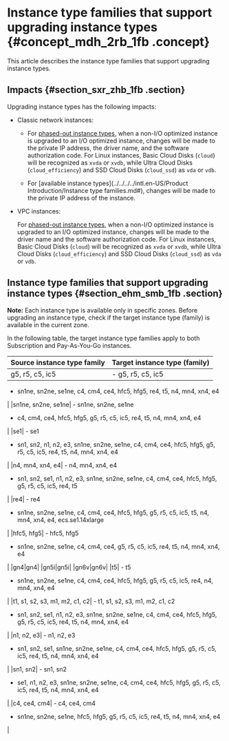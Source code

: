# Instance type families that support upgrading instance types {#concept_mdh_2rb_1fb .concept}

This article describes the instance type families that support upgrading instance types.

## Impacts {#section_sxr_zhb_1fb .section}

Upgrading instance types has the following impacts:

-   Classic network instances:

    -   For [phased-out instance types](https://help.aliyun.com/knowledge_detail/55263.html), when a non-I/O optimized instance is upgraded to an I/O optimized instance, changes will be made to the private IP address, the driver name, and the software authorization code. For Linux instances, Basic Cloud Disks \(`cloud`\) will be recognized as `xvda` or `xvdb`, while Ultra Cloud Disks \(`cloud_efficiency`\) and SSD Cloud Disks \(`cloud_ssd`\) as `vda` or `vdb`.

    -   For [available instance types](../../../../intl.en-US/Product Introduction/Instance type families.md#), changes will be made to the private IP address of the instance.

-   VPC instances:

    For [phased-out instance types](https://help.aliyun.com/knowledge_detail/55263.html), when a non-I/O optimized instance is upgraded to an I/O optimized instance, changes will be made to the driver name and the software authorization code. For Linux instances, Basic Cloud Disks \(`cloud`\) will be recognized as `xvda` or `xvdb`, while Ultra Cloud Disks \(`cloud_efficiency`\) and SSD Cloud Disks \(`cloud_ssd`\) as `vda` or `vdb`.


## Instance type families that support upgrading instance types {#section_ehm_smb_1fb .section}

**Note:** Each instance type is available only in specific zones. Before upgrading an instance type, check if the target instance type \(family\) is available in the current zone.

In the following table, the target instance type families apply to both Subscription and Pay-As-You-Go instances.

|Source instance type family|Target instance type \(family\)|
|:--------------------------|:------------------------------|
|g5, r5, c5, ic5| -   g5, r5, c5, ic5
-   sn1ne, sn2ne, se1ne, c4, cm4, ce4, hfc5, hfg5, re4, t5, n4, mn4, xn4, e4

 |
|sn1ne, sn2ne, se1ne| -   sn1ne, sn2ne, se1ne
-   c4, cm4, ce4, hfc5, hfg5, g5, r5, c5, ic5, re4, t5, n4, mn4, xn4, e4

 |
|se1| -   se1
-   sn1, sn2, n1, n2, e3, sn1ne, sn2ne, se1ne, c4, cm4, ce4, hfc5, hfg5, g5, r5, c5, ic5, re4, t5, n4, mn4, xn4, e4

 |
|n4, mn4, xn4, e4| -   n4, mn4, xn4, e4
-   sn1, sn2, se1, n1, n2, e3, sn1ne, sn2ne, se1ne, c4, cm4, ce4, hfc5, hfg5, g5, r5, c5, ic5, re4, t5

 |
|re4| -   re4
-   sn1ne, sn2ne, se1ne, c4, cm4, ce4, hfc5, hfg5, g5, r5, c5, ic5, t5, n4, mn4, xn4, e4, ecs.se1.14xlarge

 |
|hfc5, hfg5| -   hfc5, hfg5
-   sn1ne, sn2ne, se1ne, c4, cm4, ce4, g5, r5, c5, ic5, re4, t5, n4, mn4, xn4, e4

 |
|gn4|gn4|
|gn5i|gn5i|
|gn6v|gn6v|
|t5| -   t5
-   sn1ne, sn2ne, se1ne, c4, cm4, ce4, hfc5, hfg5, g5, r5, c5, ic5, re4, n4, mn4, xn4, e4

 |
|t1, s1, s2, s3, m1, m2, c1, c2| -   t1, s1, s2, s3, m1, m2, c1, c2
-   sn1, sn2, se1, n1, n2, e3, sn1ne, sn2ne, se1ne, c4, cm4, ce4, hfc5, hfg5, g5, r5, c5, ic5, re4, t5, n4, mn4, xn4, e4

 |
|n1, n2, e3| -   n1, n2, e3
-   sn1, sn2, se1, sn1ne, sn2ne, se1ne, c4, cm4, ce4, hfc5, hfg5, g5, r5, c5, ic5, re4, t5, n4, mn4, xn4, e4

 |
|sn1, sn2| -   sn1, sn2
-   se1, n1, n2, e3, sn1ne, sn2ne, se1ne, c4, cm4, ce4, hfc5, hfg5, g5, r5, c5, ic5, re4, t5, n4, mn4, xn4, e4

 |
|c4, ce4, cm4| -   c4, ce4, cm4
-   sn1ne, sn2ne, se1ne, hfc5, hfg5, g5, r5, c5, ic5, re4, t5, n4, mn4, xn4, e4

 |

